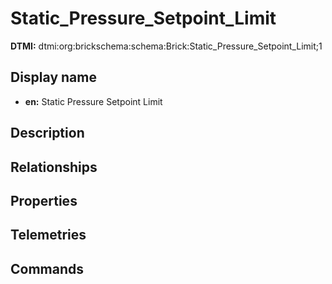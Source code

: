 # Static_Pressure_Setpoint_Limit
**DTMI:** dtmi:org:brickschema:schema:Brick:Static_Pressure_Setpoint_Limit;1
## Display name
- **en:** Static Pressure Setpoint Limit
## Description
## Relationships
## Properties
## Telemetries
## Commands
